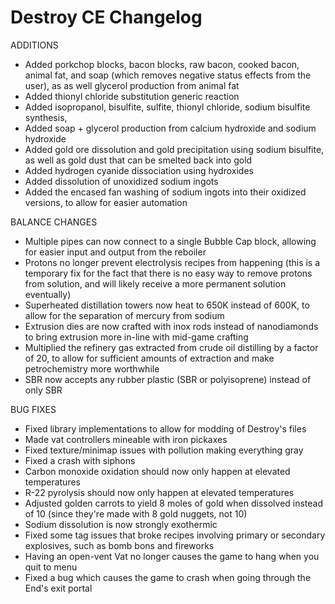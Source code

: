 # Destroy CE Changelog

ADDITIONS
- Added porkchop blocks, bacon blocks, raw bacon, cooked bacon, animal fat, and soap (which removes negative status effects from the user), as as well glycerol production from animal fat
- Added thionyl chloride substitution generic reaction
- Added isopropanol, bisulfite, sulfite, thionyl chloride, sodium bisulfite synthesis, 
- Added soap + glycerol production from calcium hydroxide and sodium hydroxide
- Added gold ore dissolution and gold precipitation using sodium bisulfite, as well as gold dust that can be smelted back into gold
- Added hydrogen cyanide dissociation using hydroxides
- Added dissolution of unoxidized sodium ingots
- Added the encased fan washing of sodium ingots into their oxidized versions, to allow for easier automation

BALANCE CHANGES
- Multiple pipes can now connect to a single Bubble Cap block, allowing for easier input and output from the reboiler
- Protons no longer prevent electrolysis recipes from happening (this is a temporary fix for the fact that there is no easy way to remove protons from solution, and will likely receive a more permanent solution eventually)
- Superheated distillation towers now heat to 650K instead of 600K, to allow for the separation of mercury from sodium
- Extrusion dies are now crafted with inox rods instead of nanodiamonds to bring extrusion more in-line with mid-game crafting
- Multiplied the refinery gas extracted from crude oil distilling by a factor of 20, to allow for sufficient amounts of extraction and make petrochemistry more worthwhile
- SBR now accepts any rubber plastic (SBR or polyisoprene) instead of only SBR

BUG FIXES

- Fixed library implementations to allow for modding of Destroy's files
- Made vat controllers mineable with iron pickaxes
- Fixed texture/minimap issues with pollution making everything gray
- Fixed a crash with siphons
- Carbon monoxide oxidation should now only happen at elevated temperatures
- R-22 pyrolysis should now only happen at elevated temperatures
- Adjusted golden carrots to yield 8 moles of gold when dissolved instead of 10 (since they're made with 8 gold nuggets, not 10)
- Sodium dissolution is now strongly exothermic
- Fixed some tag issues that broke recipes involving primary or secondary explosives, such as bomb bons and fireworks
- Having an open-vent Vat no longer causes the game to hang when you quit to menu
- Fixed a bug which causes the game to crash when going through the End's exit portal
